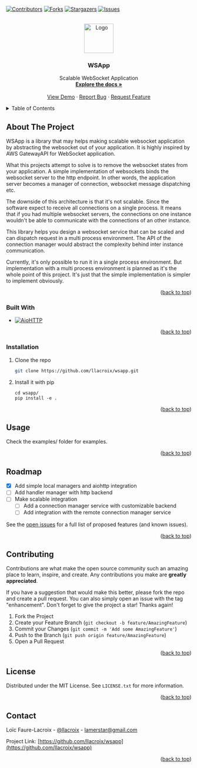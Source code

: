 <!-- Improved compatibility of back to top link: See: https://github.com/othneildrew/Best-README-Template/pull/73 -->
<a name="readme-top"></a>
<!--
*** Thanks for checking out the Best-README-Template. If you have a suggestion
*** that would make this better, please fork the repo and create a pull request
*** or simply open an issue with the tag "enhancement".
*** Don't forget to give the project a star!
*** Thanks again! Now go create something AMAZING! :D
-->



<!-- PROJECT SHIELDS -->
<!--
*** I'm using markdown "reference style" links for readability.
*** Reference links are enclosed in brackets [ ] instead of parentheses ( ).
*** See the bottom of this document for the declaration of the reference variables
*** for contributors-url, forks-url, etc. This is an optional, concise syntax you may use.
*** https://www.markdownguide.org/basic-syntax/#reference-style-links
-->
[![Contributors][contributors-shield]][contributors-url]
[![Forks][forks-shield]][forks-url]
[![Stargazers][stars-shield]][stars-url]
[![Issues][issues-shield]][issues-url]



<!-- PROJECT LOGO -->
<br />
<div align="center">
  <a href="https://github.com/llacroix/wsapp">
    <img src="images/logo.png" alt="Logo" width="80" height="80">
  </a>

<h3 align="center">WSApp</h3>

  <p align="center">
    Scalable WebSocket Application
    <br />
    <a href="https://github.com/llacroix/wsapp"><strong>Explore the docs »</strong></a>
    <br />
    <br />
    <a href="https://github.com/llacroix/wsapp/tree/main/examples">View Demo</a>
    ·
    <a href="https://github.com/llacroix/wsapp/issues">Report Bug</a>
    ·
    <a href="https://github.com/llacroix/wsapp/issues">Request Feature</a>
  </p>
</div>



<!-- TABLE OF CONTENTS -->
<details>
  <summary>Table of Contents</summary>
  <ol>
    <li>
      <a href="#about-the-project">About The Project</a>
      <ul>
        <li><a href="#built-with">Built With</a></li>
      </ul>
    </li>
    <li>
      <a href="#getting-started">Getting Started</a>
      <ul>
        <li><a href="#installation">Installation</a></li>
      </ul>
    </li>
    <li><a href="#usage">Usage</a></li>
    <li><a href="#roadmap">Roadmap</a></li>
    <li><a href="#contributing">Contributing</a></li>
    <li><a href="#license">License</a></li>
    <li><a href="#contact">Contact</a></li>
    <!--
    <li><a href="#acknowledgments">Acknowledgments</a></li>
    -->
  </ol>
</details>



<!-- ABOUT THE PROJECT -->
## About The Project

<!--
[![Product Name Screen Shot][product-screenshot]](https://example.com)
-->

WSApp is a library that may helps making scalable websocket application by abstracting
the websocket out of your application. It is highly inspired by AWS GatewayAPI for WebSocket
application.

What this projects attempt to solve is to remove the websocket states from your application.
A simple implementation of websockets binds the websocket server to the http endpoint. In other
words, the application server becomes a manager of connection, websocket message dispatching etc.

The downside of this architecture is that it's not scalable. Since the software expect to receive
all connections on a single process. It means that if you had multiple websocket servers, the
connections on one instance wouldn't be able to communicate with the connections of an other
instance.

This library helps you design a websocket service that can be scaled and can dispatch request in
a multi process environment. The API of the connection manager would abstract the complexity
behind inter instance communication.

Currently, it's only possible to run it in a single process environment. But implementation with
a multi process environment is planned as it's the whole point of this project. It's just that
the simple implementation is simpler to implement obviously.

<p align="right">(<a href="#readme-top">back to top</a>)</p>



### Built With

* [![AioHTTP][AioHttp]][AioHttp-url]

<p align="right">(<a href="#readme-top">back to top</a>)</p>


### Installation

1. Clone the repo
   ```sh
   git clone https://github.com/llacroix/wsapp.git
   ```
2. Install it with pip
   ```
   cd wsapp/
   pip install -e .
   ```

<p align="right">(<a href="#readme-top">back to top</a>)</p>



<!-- USAGE EXAMPLES -->
## Usage

Check the examples/ folder for examples.

<!--
_For more examples, please refer to the [Documentation](https://wsapp.readthedocs.io/en/latest/)_
-->

<p align="right">(<a href="#readme-top">back to top</a>)</p>



<!-- ROADMAP -->
## Roadmap

- [x] Add simple local managers and aiohttp integration
- [ ] Add handler manager with http backend
- [ ] Make scalable integration
	- [ ] Add a connection manager service with customizable backend
	- [ ] Add integration with the remote connection manager service

See the [open issues](https://github.com/llacroix/wsapp/issues) for a full list of proposed features (and known issues).

<p align="right">(<a href="#readme-top">back to top</a>)</p>



<!-- CONTRIBUTING -->
## Contributing

Contributions are what make the open source community such an amazing place to learn, inspire, and create. Any contributions you make are **greatly appreciated**.

If you have a suggestion that would make this better, please fork the repo and create a pull request. You can also simply open an issue with the tag "enhancement".
Don't forget to give the project a star! Thanks again!

1. Fork the Project
2. Create your Feature Branch (`git checkout -b feature/AmazingFeature`)
3. Commit your Changes (`git commit -m 'Add some AmazingFeature'`)
4. Push to the Branch (`git push origin feature/AmazingFeature`)
5. Open a Pull Request

<p align="right">(<a href="#readme-top">back to top</a>)</p>



<!-- LICENSE -->
## License

Distributed under the MIT License. See `LICENSE.txt` for more information.

<p align="right">(<a href="#readme-top">back to top</a>)</p>


## Contact

Loïc Faure-Lacroix - [@llacroix](https://twitter.com/llacroix) - lamerstar@gmail.com

Project Link: [https://github.com/llacroix/wsapp](https://github.com/llacroix/wsapp)

<p align="right">(<a href="#readme-top">back to top</a>)</p>

<!-- MARKDOWN LINKS & IMAGES -->
<!-- https://www.markdownguide.org/basic-syntax/#reference-style-links -->
[contributors-shield]: https://img.shields.io/github/contributors/llacroix/wsapp.svg?style=for-the-badge
[contributors-url]: https://github.com/llacroix/wsapp/graphs/contributors
[forks-shield]: https://img.shields.io/github/forks/llacroix/wsapp.svg?style=for-the-badge
[forks-url]: https://github.com/llacroix/wsapp/network/members
[stars-shield]: https://img.shields.io/github/stars/llacroix/wsapp.svg?style=for-the-badge
[stars-url]: https://github.com/llacroix/wsapp/stargazers
[issues-shield]: https://img.shields.io/github/issues/llacroix/wsapp.svg?style=for-the-badge
[issues-url]: https://github.com/llacroix/wsapp/issues
[AioHttp]: https://img.shields.io/badge/aiohttp-35495E?style=for-the-badge&logo=aiohttp&logoColor=4FC08D
[AioHttp-url]: https://docs.aiohttp.org/en/stable/
